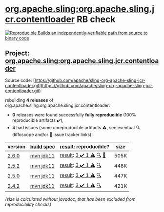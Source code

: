 [org.apache.sling:org.apache.sling.jcr.contentloader](https://search.maven.org/artifact/org.apache.sling/org.apache.sling.jcr.contentloader/) RB check
=======

[![Reproducible Builds](https://reproducible-builds.org/images/logos/rb.svg) an independently-verifiable path from source to binary code](https://reproducible-builds.org/)

## Project: [org.apache.sling:org.apache.sling.jcr.contentloader](https://search.maven.org/artifact/org.apache.sling/org.apache.sling.jcr.contentloader/)

Source code: [https://github.com/apache/sling-org-apache-sling-jcr-contentloader.git](https://github.com/apache/sling-org-apache-sling-jcr-contentloader.git)

rebuilding **4 releases** of org.apache.sling:org.apache.sling.jcr.contentloader:
- **0** releases were found successfully **fully reproducible** (100% reproducible artifacts :heavy_check_mark:),
- 4 had issues (some unreproducible artifacts :warning:, see eventual :mag: diffoscope and/or :memo: issue tracker links):

| version | [build spec](/BUILDSPEC.md) | [result](https://reproducible-builds.org/docs/jvm/): reproducible? | size |
| -- | --------- | ------ | -- |
| [2.6.0](https://search.maven.org/artifact/org.apache.sling/org.apache.sling.jcr.contentloader/2.6.0/pom) | [mvn jdk11](org.apache.sling.jcr.contentloader-2.6.0.buildspec) | [result](org.apache.sling.jcr.contentloader-2.6.0.buildinfo): [3 :heavy_check_mark:  1 :warning:](org.apache.sling.jcr.contentloader-2.6.0.buildcompare) [:mag:](org.apache.sling.jcr.contentloader-2.6.0.diffoscope) [:memo:](https://github.com/apache/sling-org-apache-sling-jcr-contentloader/pull/21) | 505K |
| [2.5.2](https://search.maven.org/artifact/org.apache.sling/org.apache.sling.jcr.contentloader/2.5.2/pom) | [mvn jdk11](org.apache.sling.jcr.contentloader-2.5.2.buildspec) | [result](org.apache.sling.jcr.contentloader-2.5.2.buildinfo): [3 :heavy_check_mark:  1 :warning:](org.apache.sling.jcr.contentloader-2.5.2.buildcompare) [:mag:](org.apache.sling.jcr.contentloader-2.5.2.diffoscope) | 448K |
| [2.5.0](https://search.maven.org/artifact/org.apache.sling/org.apache.sling.jcr.contentloader/2.5.0/pom) | [mvn jdk11](org.apache.sling.jcr.contentloader-2.5.0.buildspec) | [result](org.apache.sling.jcr.contentloader-2.5.0.buildinfo): [3 :heavy_check_mark:  1 :warning:](org.apache.sling.jcr.contentloader-2.5.0.buildcompare) [:mag:](org.apache.sling.jcr.contentloader-2.5.0.diffoscope) | 447K |
| [2.4.2](https://search.maven.org/artifact/org.apache.sling/org.apache.sling.jcr.contentloader/2.4.2/pom) | [mvn jdk11](org.apache.sling.jcr.contentloader-2.4.2.buildspec) | [result](org.apache.sling.jcr.contentloader-2.4.2.buildinfo): [3 :heavy_check_mark:  1 :warning:](org.apache.sling.jcr.contentloader-2.4.2.buildcompare) [:mag:](org.apache.sling.jcr.contentloader-2.4.2.diffoscope) | 421K |

<i>(size is calculated without javadoc, that has been excluded from reproducibility checks)</i>
